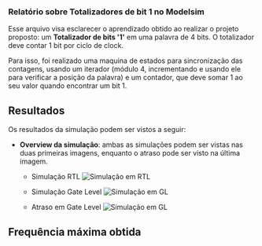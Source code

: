 ### Relatório sobre Totalizadores de bit 1 no Modelsim

Esse arquivo visa esclarecer o aprendizado obtido ao realizar o projeto proposto: um **Totalizador de bits '1'** em uma palavra de 4 bits. O totalizador deve contar 1 bit por ciclo de clock. 

Para isso, foi realizado uma maquina de estados para sincronização das contagens, usando um iterador (módulo 4, incrementando e usando ele para verificar a posição da palavra) e um contador, que deve somar 1 ao seu valor quando encontrar um bit 1.

## Resultados

Os resultados da simulação podem ser vistos a seguir:

* **Overview da simulação**: ambas as simulações podem ser vistas nas duas primeiras imagens, enquanto o atraso pode ser visto na última imagem.

    * Simulação RTL
    ![Simulação em RTL](./img/TotalizadorA_rtl.png)

    * Simulação Gate Level
    ![Simulação em GL](./img/TotalizadorA_gate.png)

    * Atraso em Gate Level
    ![Simulação em GL](./img/TotalizadorA_atraso.png)
  
## Frequência máxima obtida

